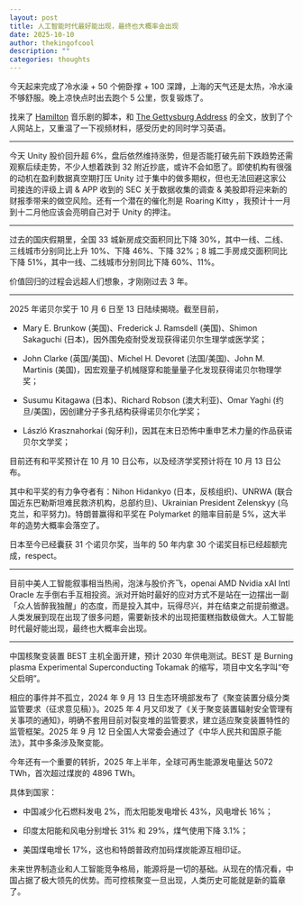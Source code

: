 ```yaml
---
layout: post
title: 人工智能时代最好能出现，最终也大概率会出现
date: 2025-10-10
author: thekingofcool
description: ""
categories: thoughts
---
```


今天起来完成了冷水澡 + 50 个俯卧撑 + 100 深蹲，上海的天气还是太热，冷水澡不够舒服。晚上凉快点时出去跑个 5 公里，恢复锻炼了。

找来了 [Hamilton](https://thekingof.cool/reading/2025/10/10/hamilton.html) 音乐剧的脚本，和 [The Gettysburg Address](https://thekingof.cool/reading/1863/11/19/gettysburg.html) 的全文，放到了个人网站上，又重温了一下视频材料，感受历史的同时学习英语。

---

今天 Unity 股价回升超 6%，盘后依然维持涨势，但是否能打破先前下跌趋势还需观察后续走势，不少人想着跌到 32 附近抄底，或许不会如愿了。即使机构有很强的动机在盈利数据真空期打压 Unity 过于集中的做多期权，但也无法回避这家公司接连的评级上调 & APP 收到的 SEC 关于数据收集的调查 & 美股即将迎来新的财报季带来的做空风险。还有一个潜在的催化剂是 Roaring Kitty ，我预计十一月到十二月他应该会亮明自己对于 Unity 的押注。

---

过去的国庆假期里，全国 33 城新房成交面积同比下降 30%，其中一线、二线、三线城市分别同比上升 10%、下降 46%、下降 32%；8 城二手房成交面积同比下降 51%，其中一线、二线城市分别同比下降 60%、11%。

价值回归的过程会远超人们想象，才刚刚过去 3 年。

---

2025 年诺贝尔奖于 10 月 6 日至 13 日陆续揭晓。截至目前，

- Mary E. Brunkow (美国)、Frederick J. Ramsdell (美国)、Shimon Sakaguchi (日本)，因外围免疫耐受发现获得诺贝尔生理学或医学奖；

- John Clarke (英国/美国)、Michel H. Devoret (法国/美国)、John M. Martinis (美国)，因宏观量子机械隧穿和能量量子化发现获得诺贝尔物理学奖；

- Susumu Kitagawa (日本)、Richard Robson (澳大利亚)、Omar Yaghi (约旦/美国)，因创建分子多孔结构获得诺贝尔化学奖；

- László Krasznahorkai (匈牙利)，因其在末日恐怖中重申艺术力量的作品获诺贝尔文学奖；

目前还有和平奖预计在 10 月 10 日公布，以及经济学奖预计将在 10 月 13 日公布。

其中和平奖的有力争夺者有：Nihon Hidankyo (日本，反核组织)、UNRWA (联合国近东巴勒斯坦难民救济机构，总部约旦)、Ukrainian President Zelenskyy (乌克兰，和平努力)。特朗普赢得和平奖在 Polymarket 的赔率目前是 5%，这大半年的造势大概率会落空了。

日本至今已经囊获 31 个诺贝尔奖，当年的 50 年内拿 30 个诺奖目标已经超额完成，respect。

---

目前中美人工智能叙事相当热闹，泡沫与股价齐飞，openai AMD Nvidia xAI Intl Oracle 左手倒右手互相投资。派对开始时最好的应对方式不是站在一边摆出一副「众人皆醉我独醒」的态度，而是投入其中，玩得尽兴，并在结束之前提前撤退。人类发展到现在出现了很多问题，需要新技术的出现把蛋糕指数级做大。人工智能时代最好能出现，最终也大概率会出现。

---

中国核聚变装置 BEST 主机全面开建，预计 2030 年供电测试。BEST 是 Burning plasma Experimental Superconducting Tokamak 的缩写，项目中文名字叫“夸父启明”。

相应的事件并不孤立，2024 年 9 月 13 日生态环境部发布了《聚变装置分级分类监管要求（征求意见稿）》。2025 年 4 月又印发了《关于聚变装置辐射安全管理有关事项的通知》，明确不套用目前对裂变堆的监管要求，建立适应聚变装置特性的监管框架。2025 年 9 月 12 日全国人大常委会通过了《中华人民共和国原子能法》，其中多条涉及聚变能。

今年还有一个重要的转折，2025 年上半年，全球可再生能源发电量达 5072 TWh，首次超过煤炭的 4896 TWh。

具体到国家：

- 中国减少化石燃料发电 2%，而太阳能发电增长 43%，风电增长 16%；

- 印度太阳能和风电分别增长 31% 和 29%，煤气使用下降 3.1%；

- 美国煤电增长 17%，这也和特朗普政府加码煤炭能源互相印证。

未来世界制造业和人工智能竞争格局，能源将是一切的基础。从现在的情况看，中国占据了极大领先的优势。而可控核聚变一旦出现，人类历史可能就是新的篇章了。